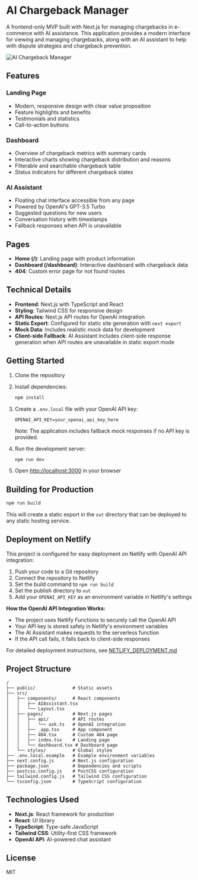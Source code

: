 # AI Chargeback Manager

A frontend-only MVP built with Next.js for managing chargebacks in e-commerce with AI assistance. This application provides a modern interface for viewing and managing chargebacks, along with an AI assistant to help with dispute strategies and chargeback prevention.

![AI Chargeback Manager](https://via.placeholder.com/1200x630/EDF2F7/2D3748?text=AI+Chargeback+Manager)

## Features

### Landing Page
- Modern, responsive design with clear value proposition
- Feature highlights and benefits
- Testimonials and statistics
- Call-to-action buttons

### Dashboard
- Overview of chargeback metrics with summary cards
- Interactive charts showing chargeback distribution and reasons
- Filterable and searchable chargeback table
- Status indicators for different chargeback states

### AI Assistant
- Floating chat interface accessible from any page
- Powered by OpenAI's GPT-3.5 Turbo
- Suggested questions for new users
- Conversation history with timestamps
- Fallback responses when API is unavailable

## Pages

- **Home (/)**: Landing page with product information
- **Dashboard (/dashboard)**: Interactive dashboard with chargeback data
- **404**: Custom error page for not found routes

## Technical Details

- **Frontend**: Next.js with TypeScript and React
- **Styling**: Tailwind CSS for responsive design
- **API Routes**: Next.js API routes for OpenAI integration
- **Static Export**: Configured for static site generation with `next export`
- **Mock Data**: Includes realistic mock data for development
- **Client-side Fallback**: AI Assistant includes client-side response generation when API routes are unavailable in static export mode

## Getting Started

1. Clone the repository
2. Install dependencies:
   ```bash
   npm install
   ```
3. Create a `.env.local` file with your OpenAI API key:
   ```
   OPENAI_API_KEY=your_openai_api_key_here
   ```
   Note: The application includes fallback mock responses if no API key is provided.

4. Run the development server:
   ```bash
   npm run dev
   ```
5. Open [http://localhost:3000](http://localhost:3000) in your browser

## Building for Production

```bash
npm run build
```

This will create a static export in the `out` directory that can be deployed to any static hosting service.

## Deployment on Netlify

This project is configured for easy deployment on Netlify with OpenAI API integration:

1. Push your code to a Git repository
2. Connect the repository to Netlify
3. Set the build command to `npm run build`
4. Set the publish directory to `out`
5. Add your `OPENAI_API_KEY` as an environment variable in Netlify's settings

**How the OpenAI API Integration Works:**
- The project uses Netlify Functions to securely call the OpenAI API
- Your API key is stored safely in Netlify's environment variables
- The AI Assistant makes requests to the serverless function
- If the API call fails, it falls back to client-side responses

For detailed deployment instructions, see [NETLIFY_DEPLOYMENT.md](./NETLIFY_DEPLOYMENT.md)

## Project Structure

```
/
├── public/              # Static assets
├── src/
│   ├── components/      # React components
│   │   ├── AIAssistant.tsx
│   │   └── Layout.tsx
│   ├── pages/           # Next.js pages
│   │   ├── api/         # API routes
│   │   │   └── ask.ts   # OpenAI integration
│   │   ├── _app.tsx     # App component
│   │   ├── 404.tsx      # Custom 404 page
│   │   ├── index.tsx    # Landing page
│   │   └── dashboard.tsx # Dashboard page
│   └── styles/          # Global styles
├── .env.local.example   # Example environment variables
├── next.config.js       # Next.js configuration
├── package.json         # Dependencies and scripts
├── postcss.config.js    # PostCSS configuration
├── tailwind.config.js   # Tailwind CSS configuration
└── tsconfig.json        # TypeScript configuration
```

## Technologies Used

- **Next.js**: React framework for production
- **React**: UI library
- **TypeScript**: Type-safe JavaScript
- **Tailwind CSS**: Utility-first CSS framework
- **OpenAI API**: AI-powered chat assistant

## License

MIT